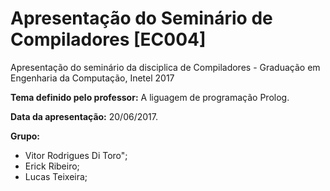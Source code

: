 # Apresentação do Seminário de Compiladores [EC004]

Apresentação do seminário da disciplica de Compiladores - Graduação em Engenharia da Computação, Inetel 2017

**Tema definido pelo professor:** A liguagem de programação Prolog.

**Data da apresentação:** 20/06/2017.

**Grupo:**
 - Vitor Rodrigues Di Toro";
 - Erick Ribeiro;
 - Lucas Teixeira;

